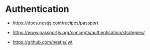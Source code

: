 # Authentication

- https://docs.nestjs.com/recipes/passport

- https://www.passportjs.org/concepts/authentication/strategies/
- https://github.com/nestjs/jwt
